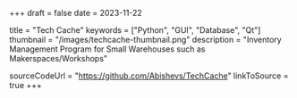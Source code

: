 +++
draft = false
date = 2023-11-22

title = "Tech Cache"
keywords = ["Python", "GUI", "Database", "Qt"]
thumbnail  = "/images/techcache-thumbnail.png"
description =  "Inventory Management Program for Small Warehouses such as Makerspaces/Workshops"

sourceCodeUrl = "https://github.com/Abishevs/TechCache"
linkToSource = true
+++
